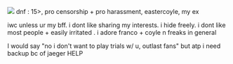 ![](https://files.catbox.moe/6luig9.gif)
dnf : 15>, pro censorship + pro harassment, eastercoyle, my ex

iwc unless ur my bff. i dont like sharing my interests. i hide freely. i dont like most people + easily irritated . i adore franco + coyle n freaks in general

I would say "no i don't want to play trials w/ u, outlast fans" but atp i need backup bc of jaeger HELP
